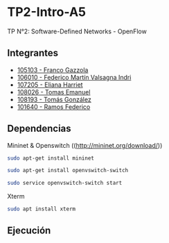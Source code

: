# TP2-Intro-A5
TP N°2: Software-Defined Networks - OpenFlow

## Integrantes
- [105103 - Franco Gazzola](https://github.com/franco-jyq)
- [106010 - Federico Martín Valsagna Indri](https://github.com/FedericoValsagna)
- [107205 - Eliana Harriet](https://github.com/ElianaHarriet)
- [108026 - Tomas Emanuel](https://github.com/tomasemanuel)
- [108193 - Tomás González](https://github.com/tomasgonzz)
- [101640 - Ramos Federico](https://github.com/RamosFe)


## Dependencias

Mininet & Openswitch ((http://mininet.org/download/))

```bash
sudo apt-get install mininet
```
```bash
sudo apt-get install openvswitch-switch
```
```bash
sudo service openvswitch-switch start
```

Xterm

```bash
sudo apt install xterm
```

## Ejecución




